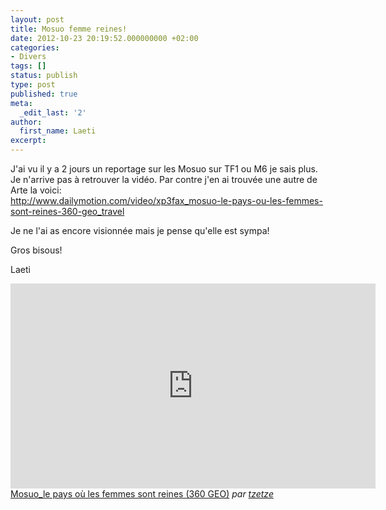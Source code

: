 ```yaml
---
layout: post
title: Mosuo femme reines!
date: 2012-10-23 20:19:52.000000000 +02:00
categories:
- Divers
tags: []
status: publish
type: post
published: true
meta:
  _edit_last: '2'
author:
  first_name: Laeti
excerpt:
---
```

<p>J'ai vu il y a 2 jours un reportage sur les Mosuo sur TF1 ou M6 je sais plus. Je n'arrive pas à retrouver la vidéo. Par contre j'en ai trouvée une autre de Arte la voici:<br />
<a href="http://www.dailymotion.com/video/xp3fax_mosuo-le-pays-ou-les-femmes-sont-reines-360-geo_travel">http://www.dailymotion.com/video/xp3fax_mosuo-le-pays-ou-les-femmes-sont-reines-360-geo_travel</a></p>
<p>Je ne l'ai as encore visionnée mais je pense qu'elle est sympa!</p>
<p>Gros bisous!</p>
<p>Laeti</p>
<p><iframe frameborder="0" width="584" height="328" src="http://www.dailymotion.com/embed/video/xp3fax?logo=0"></iframe><br /><a href="http://www.dailymotion.com/video/xp3fax_mosuo-le-pays-ou-les-femmes-sont-reines-360-geo_travel" target="_blank">Mosuo_le pays o&ugrave; les femmes sont reines (360 GEO)</a> <i>par <a href="http://www.dailymotion.com/tzetze" target="_blank">tzetze</a></i></p>
